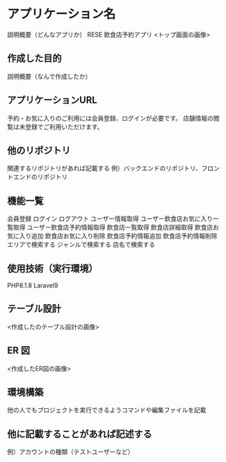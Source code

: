 # アプリケーション名
説明概要（どんなアプリか）
RESE
飲食店予約アプリ
<トップ画面の画像>
<img src="image/top.png" alt="">

## 作成した目的
説明概要（なんで作成したか）


## アプリケーションURL
予約・お気に入りのご利用には会員登録、ログインが必要です。
店舗情報の閲覧は未登録でご利用いただけます。

## 他のリポジトリ
関連するリポジトリがあれば記載する
例）バックエンドのリポジトリ、フロントエンドのリポジトリ

## 機能一覧
会員登録
ログイン
ログアウト
ユーザー情報取得
ユーザー飲食店お気に入り一覧取得
ユーザー飲食店予約情報取得
飲食店一覧取得
飲食店詳細取得
飲食店お気に入り追加
飲食店お気に入り削除
飲食店予約情報追加
飲食店予約情報削除
エリアで検索する
ジャンルで検索する
店名で検索する

## 使用技術（実行環境）
PHP8.1.8 
Laravel9

## テーブル設計
<作成したのテーブル設計の画像>
<img src="img/" alt=""> 

## ER 図
<作成したER図の画像>
<img src="img/" alt=""> 

## 環境構築
他の人でもプロジェクトを実行できるようコマンドや編集ファイルを記載

## 他に記載することがあれば記述する
例）アカウントの種類（テストユーザーなど）
